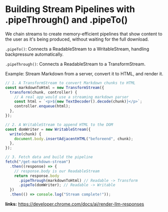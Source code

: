 # Building Stream Pipelines with .pipeThrough() and .pipeTo()

We chain streams to create memory-efficient pipelines that show content to the user as it's being produced, without waiting for the full download.

`.pipeTo()`: Connects a ReadableStream to a WritableStream, handling backpressure automatically.

`.pipeThrough()`: Connects a ReadableStream to a TransformStream.

Example: Stream Markdown from a server, convert it to HTML, and render it.

```typescript
// 1. A TransformStream to convert Markdown chunks to HTML
const markdownToHtml = new TransformStream({
  transform(chunk, controller) {
    // A real app would use a streaming markdown parser
    const html = `<p>${new TextDecoder().decode(chunk)}</p>`;
    controller.enqueue(html);
  },
});

// 2. A WritableStream to append HTML to the DOM
const domWriter = new WritableStream({
  write(chunk) {
    document.body.insertAdjacentHTML("beforeend", chunk);
  },
});

// 3. Fetch data and build the pipeline
fetch("/get-markdown-stream")
  .then((response) => {
    // response.body is our ReadableStream
    return response.body
      .pipeThrough(markdownToHtml) // Readable -> Transform
      .pipeTo(domWriter); // Readable -> Writable
  })
  .then(() => console.log("Stream complete!"));
```

**links:**
https://developer.chrome.com/docs/ai/render-llm-responses

